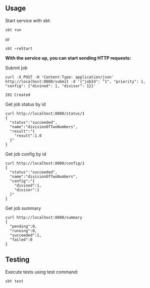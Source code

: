 ## Usage

Start service with sbt:

```
sbt run
```
or
```
sbt ~reStart
```

**With the service up, you can start sending HTTP requests:**

Submit job
```
curl -X POST -H 'Content-Type: application/json' http://localhost:8080/submit -d '{"jobId": "1", "priority": 1, "config": {"divined": 1, "divisor": 1}}'

201 Created
```
Get job status by id
```
curl http://localhost:8080/status/1
{
  "status":"succeeded",
  "name":"divisionOfTwoNumbers",
  "result":"{
    "result":1.0
  }"
}
```
Get job config by id
```
curl http://localhost:8080/config/1
{
  "status":"succeeded",
  "name":"divisionOfTwoNumbers",
  "config":"{
    "divined":1,
    "divisor":1
  }"
}
```
Get job summary
```
curl http://localhost:8080/summary
{
  "pending":0,
  "running":0,
  "succeeded":1,
  "failed":0
}
```

## Testing

Execute tests using test command:
```
sbt test
```
